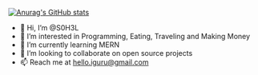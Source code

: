 [![Anurag's GitHub stats](https://github-readme-stats.vercel.app/api?username=S0H3L)](https://github.com/S0H3L)

- 👋 Hi, I’m @S0H3L
- 👀 I’m interested in Programming, Eating, Traveling and Making Money
- 🌱 I’m currently learning MERN
- 💞️ I’m looking to collaborate on open source projects
- 📫 Reach me at hello.iguru@gmail.com

<!---
S0H3L/S0H3L is a ✨ special ✨ repository because its `README.md` (this file) appears on your GitHub profile.
You can click the Preview link to take a look at your changes.
--->

